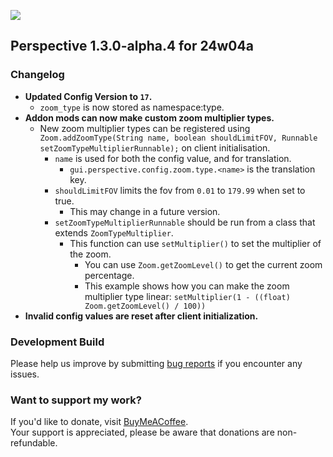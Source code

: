 ![](https://mclegoman.com/images/a/a7/Perspective_Development_Logo.png)  
## Perspective 1.3.0-alpha.4 for 24w04a


### Changelog  
- **Updated Config Version to `17`.**  
  - `zoom_type` is now stored as namespace:type.  
- **Addon mods can now make custom zoom multiplier types.**  
  - New zoom multiplier types can be registered using `Zoom.addZoomType(String name, boolean shouldLimitFOV, Runnable setZoomTypeMultiplierRunnable);` on client initialisation.  
    - `name` is used for both the config value, and for translation.  
      - `gui.perspective.config.zoom.type.<name>` is the translation key.  
    - `shouldLimitFOV` limits the fov from `0.01` to `179.99` when set to true.  
      - This may change in a future version.  
    - `setZoomTypeMultiplierRunnable` should be run from a class that extends `ZoomTypeMultiplier`.  
      - This function can use `setMultiplier()` to set the multiplier of the zoom.  
        - You can use `Zoom.getZoomLevel()` to get the current zoom percentage.  
        - This example shows how you can make the zoom multiplier type linear: `setMultiplier(1 - ((float) Zoom.getZoomLevel() / 100))`  
- **Invalid config values are reset after client initialization.**  

### Development Build  
Please help us improve by submitting [bug reports](https://github.com/MCLegoMan/Perspective/issues) if you encounter any issues.  

### Want to support my work?  
If you'd like to donate, visit [BuyMeACoffee](https://www.buymeacoffee.com/mclegoman).  
Your support is appreciated, please be aware that donations are non-refundable.  